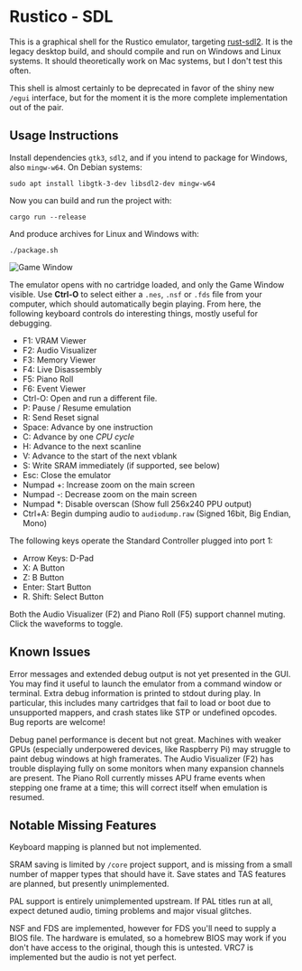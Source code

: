 # Rustico - SDL
This is a graphical shell for the Rustico emulator, targeting [rust-sdl2](https://github.com/Rust-SDL2/rust-sdl2). It is the legacy desktop build, and should compile and run on Windows and Linux systems. It should theoretically work on Mac systems, but I don't test this often.

This shell is almost certainly to be deprecated in favor of the shiny new `/egui` interface, but for the moment it is the more complete implementation out of the pair.

## Usage Instructions

Install dependencies `gtk3`, `sdl2`, and if you intend to package for Windows, also `mingw-w64`. On Debian systems:

```
sudo apt install libgtk-3-dev libsdl2-dev mingw-w64
```

Now you can build and run the project with:

```
cargo run --release
```

And produce archives for Linux and Windows with:

```
./package.sh
```

![Game Window](https://rusticnes.reploid.cafe/documentation/game_window.png) 

The emulator opens with no cartridge loaded, and only the Game Window visible. Use **Ctrl-O** to select either a `.nes`, `.nsf` or `.fds` file from your computer, which should automatically begin playing. From here, the following keyboard controls do interesting things, mostly useful for debugging.

- F1: VRAM Viewer
- F2: Audio Visualizer
- F3: Memory Viewer
- F4: Live Disassembly
- F5: Piano Roll
- F6: Event Viewer
- Ctrl-O: Open and run a different file.
- P: Pause / Resume emulation
- R: Send Reset signal
- Space: Advance by one instruction
- C: Advance by one *CPU cycle*
- H: Advance to the next scanline
- V: Advance to the start of the next vblank
- S: Write SRAM immediately (if supported, see below)
- Esc: Close the emulator
- Numpad +: Increase zoom on the main screen
- Numpad -: Decrease zoom on the main screen
- Numpad \*: Disable overscan (Show full 256x240 PPU output)
- Ctrl+A: Begin dumping audio to `audiodump.raw` (Signed 16bit, Big Endian, Mono)

The following keys operate the Standard Controller plugged into port 1:

- Arrow Keys: D-Pad
- X: A Button
- Z: B Button
- Enter: Start Button
- R. Shift: Select Button

Both the Audio Visualizer (F2) and Piano Roll (F5) support channel muting. Click the waveforms to toggle.

## Known Issues

Error messages and extended debug output is not yet presented in the GUI. You may find it useful to launch the emulator from a command window or terminal. Extra debug information is printed to stdout during play. In particular, this includes many cartridges that fail to load or boot due to unsupported mappers, and crash states like STP or undefined opcodes. Bug reports are welcome!

Debug panel performance is decent but not great. Machines with weaker GPUs (especially underpowered devices, like Raspberry Pi) may struggle to paint debug windows at high framerates. The Audio Visualizer (F2) has trouble displaying fully on some monitors when many expansion channels are present. The Piano Roll currently misses APU frame events when stepping one frame at a time; this will correct itself when emulation is resumed.

## Notable Missing Features

Keyboard mapping is planned but not implemented.

SRAM saving is limited by `/core` project support, and is missing from a small number of mapper types that should have it. Save states and TAS features are planned, but presently unimplemented.

PAL support is entirely unimplemented upstream. If PAL titles run at all, expect detuned audio, timing problems and major visual glitches.

NSF and FDS are implemented, however for FDS you'll need to supply a BIOS file. The hardware is emulated, so a homebrew BIOS may work if you don't have access to the original, though this is untested. VRC7 is implemented but the audio is not yet perfect.